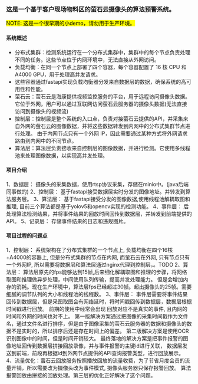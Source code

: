 ### 这是一个基于客户现场物料区的萤石云摄像头的算法预警系统。
<mark> NOTE: 这是一个很早期的小demo，请勿用于生产环境。</mark>

#### 系统概述
- 分布式集群：检测系统运行在一个分布式集群中，集群中的每个节点负责处理不同的任务。这些节点位于内网环境中，无法直接从外网访问。
- 负载均衡：在同一个节点上部署了四个容器，每个容器配置了 16 核 CPU 和 A4000 GPU，用于处理高并发请求。
- 这些容器通过fastapi实现负载均衡器分发来自数据层的数据，确保系统的高可用性和性能。
- 萤石云：萤石云是海康提供视频监控服务的平台，用于远程访问摄像头数据。它位于外网，用户可以通过互联网访问萤石云服务器的摄像头数据(无法直接访问到摄像头的视频流)
- 控制层：控制层是整个系统的入口点，负责对接萤石云提供的API，并采集来自外网的萤石云的图像数据，并将这些数据转发到内网中的分布式集群节点进行处理。
由于内网节点只有一个外网 IP，因此需要通过某种方式将外网请求路由到内网中的不同节点。
- 算法层：算法层负责接收来自控制层的图像数据，并进行检测。它使用多线程池来处理图像数据，以实现高并发处理。

#### 项目介绍
1、数据层： 摄像头的采集数据，使用rtsp协议采集，存储在minio中。(java后端同事做的)
2、控制层： 基于fastapi接受数据层实时分发的图像地址。并转发到算法服务层。
3、算法层： 基于fastapi接受分发的图像数据,使用线程池解耦取图和推理, 目前三个算法都是基于yolov5和opencv实现的检测功能。
4、事件层： 后处理算法检测结果，并将事件结果的回放时间回传到数据层，并转发到前端提供的API。
5、记录层： 存储事件结果的日志和违规图片。


#### 项目过程的问题点
1、控制层： 系统架构在了分布式集群的一个节点上, 负载均衡在四个16核+A4000的容器上, 但是分布式集群的节点在内网,
而萤石云在外网, 只有节点只有一个外网IP, 所以需要将数据层和算法层通过nginx代理到控制层，。TODO
2、算法层： 算法层原先的fps能够达到15帧,后来细化解耦取图和推理的步骤，将网络取图和推理做异步处理，中间使用队列传输，提高并发处理能力。
但是会增加内存的消耗。现在生产环境中，算法层fps已经超过30帧。超出摄像头的25帧。需要细腻的调节队列的大小和线程池的线程数。
3、事件层： 事件层需要将事件结果回传到数据层，但是采图取图会有网络延时，将时间戳回传到数据层，数据层根据时间戳进行回放。
前期的使用中经常会出现 回放对应不是真实的事件, 且内网的时间和外网的时间也对不上。
第一版解决方案通过把图像的采集时间戳作为文件名，通过文件名进行排序，但是由于图像采集的萤石云服务器的数据和摄像头的数据不是实时的，所以排序后还是存在时间上的偏差。
第二版解决方案是使用OCR识别图像中的时间，但是时间开销较大。
最终落地的解决方案是把事件报警的图像地址回传到数据层拼接回放录像，并与事件报警的主键id进行关联， 数据层发送到前端，前段再根据id到外网节点提供的API查询报警类型，进行回放展示。
4、流量优化：萤石云回放服务按照播放回放的流量收费，为了节省月度会员的流量开销，所以需要改为摄像头改为事件模式, 摄像头服务器只保存报警回放。
算法报警回放由拼接的回放处理。第三层的优化正好解决了这个问题。
